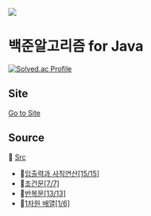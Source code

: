 ![](https://d2gd6pc034wcta.cloudfront.net/images/logo@2x.png)  
# 백준알고리즘 for Java
[![Solved.ac Profile](http://mazassumnida.wtf/api/v2/generate_badge?boj=pbj2577)](https://solved.ac/pbj2577/)
## Site   

[Go to Site](www.acmicpc.net)
## Source
📁 [Src](./src)  
- :open_file_folder:[입출력과 사칙연산[15/15]](./src/Step/IO_arithmetic_operation/)
- :open_file_folder:[조건문[7/7]](./src/Step/Conditional/)  
- :open_file_folder:[반복문[13/13]](./src/Step/Loop/)  
- :open_file_folder:[1차원 배열[1/6]](./src/Step/OneDimensionalArray/)  

